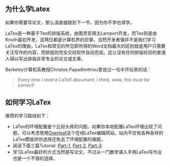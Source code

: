## 为什么学Latex
如果你需要写论文，那么请直接跳到下一节，因为你不学也得学。

LaTex是一种基于Tex的排版系统，由图灵奖得主Lamport开发，而Tex则是由Knuth最初开发，这两位都是计算机界的巨擘。当然开发者强并不是我们学习LaTex的理由，LaTex和常见的所见即所得的Word文档最大的区别就是用户只需要关注写作的内容，而排版则完全交给软件自动完成。这让没有任何排版经验的普通人得以写出排版非常专业的论文或文章。

Berkeley计算机系教授Christos Papadimitriou曾说过一句半开玩笑的话：
> *Every time I read a LaTeX document, I think, wow, this must be correct!*

## 如何学习LaTex
推荐的学习路线如下：

- LaTex的环境配置是个比较头疼的问题。如果你本地配置LaTex环境出现了问题，可以考虑使用[Overleaf](https://www.overleaf.com)这个在线LaTex编辑网站。站内不仅有各种各样的LaTex模版供你选择还免去了环境配置的难题。
- 阅读下面三篇Tutorial: [Part-1](https://www.overleaf.com/latex/learn/free-online-introduction-to-latex-part-1), [Part-2](https://www.overleaf.com/latex/learn/free-online-introduction-to-latex-part-2), [Part-3](https://www.overleaf.com/latex/learn/free-online-introduction-to-latex-part-3).
- 学习LaTex最好的方式当然是写论文，不过从一门数学课入手用LaTex写作业也是一个不错的选择。